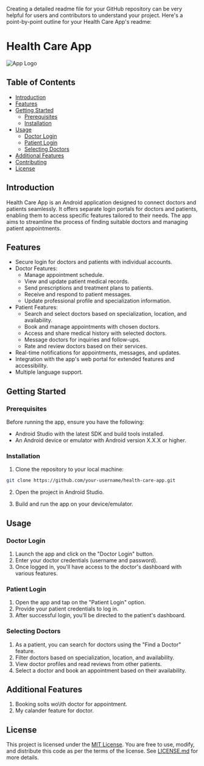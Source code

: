 Creating a detailed readme file for your GitHub repository can be very helpful for users and contributors to understand your project. Here's a point-by-point outline for your Health Care App's readme:

# Health Care App

![App Logo](https://drive.google.com/file/d/uc?expert=view&id=sharing1Hy2VYMkpTrTBFy4Fds1MNleFpnMzyFmM)

## Table of Contents
- [Introduction](#introduction)
- [Features](#features)
- [Getting Started](#getting-started)
    - [Prerequisites](#prerequisites)
    - [Installation](#installation)
- [Usage](#usage)
    - [Doctor Login](#doctor-login)
    - [Patient Login](#patient-login)
    - [Selecting Doctors](#selecting-doctors)
- [Additional Features](#additional-features)
- [Contributing](#contributing)
- [License](#license)

## Introduction

Health Care App is an Android application designed to connect doctors and patients seamlessly. It offers separate login portals for doctors and patients, enabling them to access specific features tailored to their needs. The app aims to streamline the process of finding suitable doctors and managing patient appointments.

## Features

- Secure login for doctors and patients with individual accounts.
- Doctor Features:
    - Manage appointment schedule.
    - View and update patient medical records.
    - Send prescriptions and treatment plans to patients.
    - Receive and respond to patient messages.
    - Update professional profile and specialization information.
- Patient Features:
    - Search and select doctors based on specialization, location, and availability.
    - Book and manage appointments with chosen doctors.
    - Access and share medical history with selected doctors.
    - Message doctors for inquiries and follow-ups.
    - Rate and review doctors based on their services.
- Real-time notifications for appointments, messages, and updates.
- Integration with the app's web portal for extended features and accessibility.
- Multiple language support.

## Getting Started

### Prerequisites

Before running the app, ensure you have the following:

- Android Studio with the latest SDK and build tools installed.
- An Android device or emulator with Android version X.X.X or higher.

### Installation

1. Clone the repository to your local machine:

```bash
git clone https://github.com/your-username/health-care-app.git
```

2. Open the project in Android Studio.

3. Build and run the app on your device/emulator.

## Usage

### Doctor Login

1. Launch the app and click on the "Doctor Login" button.
2. Enter your doctor credentials (username and password).
3. Once logged in, you'll have access to the doctor's dashboard with various features.

### Patient Login

1. Open the app and tap on the "Patient Login" option.
2. Provide your patient credentials to log in.
3. After successful login, you'll be directed to the patient's dashboard.

### Selecting Doctors

1. As a patient, you can search for doctors using the "Find a Doctor" feature.
2. Filter doctors based on specialization, location, and availability.
3. View doctor profiles and read reviews from other patients.
4. Select a doctor and book an appointment based on their availability.

## Additional Features

1. Booking solts wo\ith doctor for appointment.
2. My calander feature for doctor.


## License

This project is licensed under the [MIT License](link_to_license_file). You are free to use, modify, and distribute this code as per the terms of the license. See [LICENSE.md](link_to_license_file) for more details.
